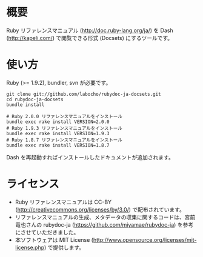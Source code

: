 # 概要

Ruby リファレンスマニュアル (http://doc.ruby-lang.org/ja/) を Dash (http://kapeli.com/) で閲覧できる形式 (Docsets) にするツールです。

# 使い方

Ruby (>= 1.9.2), bundler, svn が必要です。

    git clone git://github.com/labocho/rubydoc-ja-docsets.git
    cd rubydoc-ja-docsets
    bundle install

    # Ruby 2.0.0 リファレンスマニュアルをインストール
    bundle exec rake install VERSION=2.0.0
    # Ruby 1.9.3 リファレンスマニュアルをインストール
    bundle exec rake install VERSION=1.9.3
    # Ruby 1.8.7 リファレンスマニュアルをインストール
    bundle exec rake install VERSION=1.8.7

Dash を再起動すればインストールしたドキュメントが追加されます。

# ライセンス

- Ruby リファレンスマニュアルは CC-BY (http://creativecommons.org/licenses/by/3.0/) で配布されています。
- リファレンスマニュアルの生成、メタデータの収集に関するコードは、宮前竜也さんの rubydoc-ja (https://github.com/miyamae/rubydoc-ja) を参考にさせていただきました。
- 本ソフトウェアは MIT License (http://www.opensource.org/licenses/mit-license.php) で提供します。
